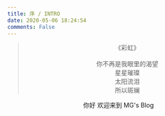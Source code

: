 ```yaml
---
title: 序 / INTRO
date: 2020-05-06 18:24:54
comments: False
---
```




<blockquote class="blockquote-center">
<center> <p>《彩虹》<br> 
    <br>你不再是我眼里的渴望
    <br>星星璀璨 
    <br>太阳流泪
    <br>
所以斑斓</p></center>
    </blockquote>


<center>你好 欢迎来到 MG's Blog </center>




